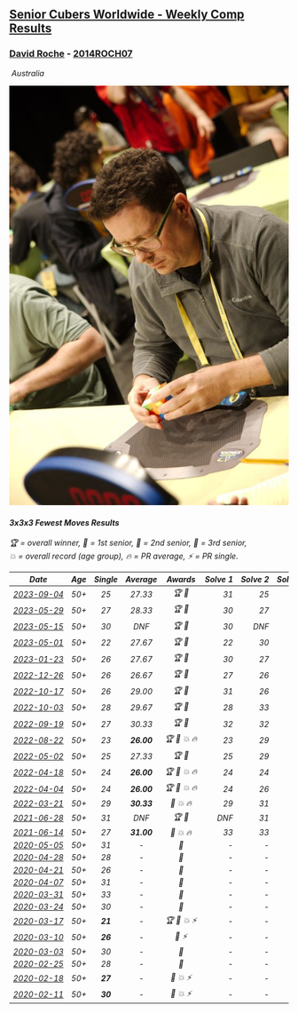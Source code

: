 <style>table {white-space: nowrap;}</style>
<link rel="stylesheet" type="text/css" href="/scw-comp/css/flags.css" />

## [Senior Cubers Worldwide - Weekly Comp Results](/scw-comp/results/)
### [David Roche](README.md) - [2014ROCH07](https://www.worldcubeassociation.org/persons/2014ROCH07?event=333fm)

<i class="flag flag-AU" />&nbsp;Australia

![David Roche](1563147869.jpg)

#### 3x3x3 Fewest Moves Results

<span style="white-space: nowrap;">🏆 = overall winner</span>, <span style="white-space: nowrap;">🥇 = 1st senior</span>, <span style="white-space: nowrap;">🥈 = 2nd senior</span>, <span style="white-space: nowrap;">🥉 = 3rd senior</span>, <span style="white-space: nowrap;">💥 = overall record (age group)</span>, <span style="white-space: nowrap;">🔥 = PR average</span>, <span style="white-space: nowrap;">⚡ = PR single</span>.

| Date | Age | Single | Average | Awards | Solve 1 | Solve 2 | Solve 3 | Solution |
| :--: | :--: | :--: | :--: | :--: | --: | --: | --: | :-- |
| [2023-09-04](../../results/2023-09-04/333fm.md) | 50+ | 25 | 27.33 | 🏆 🥇 | 31 | 25 | 26 | [Desktop](https://www.facebook.com/events/618224723823300/permalink/621387840173655) / [Mobile](https://m.facebook.com/events/618224723823300?view=permalink&id=621387840173655) |
| [2023-05-29](../../results/2023-05-29/333fm.md) | 50+ | 27 | 28.33 | 🏆 🥇 | 30 | 27 | 28 | [Desktop](https://www.facebook.com/events/272209365274988/permalink/278615544634370) / [Mobile](https://m.facebook.com/events/272209365274988?view=permalink&id=278615544634370) |
| [2023-05-15](../../results/2023-05-15/333fm.md) | 50+ | 30 | DNF | 🏆 🥇 | 30 | DNF | 30 | [Desktop](https://www.facebook.com/events/1425093571364399/permalink/1432982430575513) / [Mobile](https://m.facebook.com/events/1425093571364399?view=permalink&id=1432982430575513) |
| [2023-05-01](../../results/2023-05-01/333fm.md) | 50+ | 22 | 27.67 | 🏆 🥇 | 22 | 30 | 31 | [Desktop](https://www.facebook.com/events/213703111377106/permalink/215625344518216) / [Mobile](https://m.facebook.com/events/213703111377106?view=permalink&id=215625344518216) |
| [2023-01-23](../../results/2023-01-23/333fm.md) | 50+ | 26 | 27.67 | 🏆 🥇 | 30 | 27 | 26 | [Desktop](https://www.facebook.com/events/1346562046195582/permalink/1351006665751120) / [Mobile](https://m.facebook.com/events/1346562046195582?view=permalink&id=1351006665751120) |
| [2022-12-26](../../results/2022-12-26/333fm.md) | 50+ | 26 | 26.67 | 🏆 🥇 | 27 | 26 | 27 | [Desktop](https://www.facebook.com/events/1822417388139401/permalink/1827649127616227) / [Mobile](https://m.facebook.com/events/1822417388139401?view=permalink&id=1827649127616227) |
| [2022-10-17](../../results/2022-10-17/333fm.md) | 50+ | 26 | 29.00 | 🏆 🥇 | 31 | 26 | 30 | [Desktop](https://www.facebook.com/events/1155993541977926/permalink/1159731354937478) / [Mobile](https://m.facebook.com/events/1155993541977926?view=permalink&id=1159731354937478) |
| [2022-10-03](../../results/2022-10-03/333fm.md) | 50+ | 28 | 29.67 | 🏆 🥇 | 28 | 33 | 28 | [Desktop](https://www.facebook.com/events/3169232626723149/permalink/3172796583033420) / [Mobile](https://m.facebook.com/events/3169232626723149?view=permalink&id=3172796583033420) |
| [2022-09-19](../../results/2022-09-19/333fm.md) | 50+ | 27 | 30.33 | 🏆 🥇 | 32 | 32 | 27 | [Desktop](https://www.facebook.com/events/3238372606482352/permalink/3242299289423017) / [Mobile](https://m.facebook.com/events/3238372606482352?view=permalink&id=3242299289423017) |
| [2022-08-22](../../results/2022-08-22/333fm.md) | 50+ | 23 | **26.00** | 🏆 🥇 💥 🔥 | 23 | 29 | 26 | [Desktop](https://www.facebook.com/events/758758925188582/permalink/764702044594270) / [Mobile](https://m.facebook.com/events/758758925188582?view=permalink&id=764702044594270) |
| [2022-05-02](../../results/2022-05-02/333fm.md) | 50+ | 25 | 27.33 | 🏆 🥇 | 25 | 29 | 28 | [Desktop](https://www.facebook.com/events/1349663418873916/permalink/1350983452075246) / [Mobile](https://m.facebook.com/events/1349663418873916?view=permalink&id=1350983452075246) |
| [2022-04-18](../../results/2022-04-18/333fm.md) | 50+ | 24 | **26.00** | 🏆 🥇 💥 🔥 | 24 | 24 | 30 | [Desktop](https://www.facebook.com/events/481498517057319/permalink/483043806902790) / [Mobile](https://m.facebook.com/events/481498517057319?view=permalink&id=483043806902790) |
| [2022-04-04](../../results/2022-04-04/333fm.md) | 50+ | 24 | **26.00** | 🏆 🥇 💥 🔥 | 24 | 26 | 28 | [Desktop](https://www.facebook.com/events/543899430633638/permalink/545091593847755) / [Mobile](https://m.facebook.com/events/543899430633638?view=permalink&id=545091593847755) |
| [2022-03-21](../../results/2022-03-21/333fm.md) | 50+ | 29 | **30.33** | 🥇 💥 🔥 | 29 | 31 | 31 | [Desktop](https://www.facebook.com/events/384201419918111/permalink/387075212964065) / [Mobile](https://m.facebook.com/events/384201419918111?view=permalink&id=387075212964065) |
| [2021-06-28](../../results/2021-06-28/333fm.md) | 50+ | 31 | DNF | 🏆 🥇 | DNF | 31 | 31 | [Desktop](https://www.facebook.com/events/791411508404805/permalink/794155774797045) / [Mobile](https://m.facebook.com/events/791411508404805?view=permalink&id=794155774797045) |
| [2021-06-14](../../results/2021-06-14/333fm.md) | 50+ | 27 | **31.00** | 🥇 💥 🔥 | 33 | 33 | 27 | [Desktop](https://www.facebook.com/events/183961263668092/permalink/186342446763307) / [Mobile](https://m.facebook.com/events/183961263668092?view=permalink&id=186342446763307) |
| [2020-05-05](../../results/2020-05-05/333fm.md) | 50+ | 31 | - | 🥈 | - | - | - | [Desktop](https://www.facebook.com/events/271150663928664/permalink/274553566921707) / [Mobile](https://m.facebook.com/events/271150663928664?view=permalink&id=274553566921707) |
| [2020-04-28](../../results/2020-04-28/333fm.md) | 50+ | 28 | - | 🥈 | - | - | - | [Desktop](https://www.facebook.com/events/339284923718995/permalink/343729683274519) / [Mobile](https://m.facebook.com/events/339284923718995?view=permalink&id=343729683274519) |
| [2020-04-21](../../results/2020-04-21/333fm.md) | 50+ | 26 | - | 🥇 | - | - | - | [Desktop](https://www.facebook.com/events/573932290186676/permalink/577860719793833) / [Mobile](https://m.facebook.com/events/573932290186676?view=permalink&id=577860719793833) |
| [2020-04-07](../../results/2020-04-07/333fm.md) | 50+ | 31 | - | 🥈 | - | - | - | [Desktop](https://www.facebook.com/events/253518435802861/permalink/257872972034074) / [Mobile](https://m.facebook.com/events/253518435802861?view=permalink&id=257872972034074) |
| [2020-03-31](../../results/2020-03-31/333fm.md) | 50+ | 33 | - | 🥉 | - | - | - | [Desktop](https://www.facebook.com/events/511598773063510/permalink/514712556085465) / [Mobile](https://m.facebook.com/events/511598773063510?view=permalink&id=514712556085465) |
| [2020-03-24](../../results/2020-03-24/333fm.md) | 50+ | 30 | - | 🥈 | - | - | - | [Desktop](https://www.facebook.com/events/500266387310754/permalink/500672650603461) / [Mobile](https://m.facebook.com/events/500266387310754?view=permalink&id=500672650603461) |
| [2020-03-17](../../results/2020-03-17/333fm.md) | 50+ | **21** | - | 🏆 🥇 💥 ⚡ | - | - | - | [Desktop](https://www.facebook.com/events/210706923625115/permalink/211706620191812) / [Mobile](https://m.facebook.com/events/210706923625115?view=permalink&id=211706620191812) |
| [2020-03-10](../../results/2020-03-10/333fm.md) | 50+ | **26** | - | 🥉 ⚡ | - | - | - | [Desktop](https://www.facebook.com/events/640532176759268/permalink/640978746714611) / [Mobile](https://m.facebook.com/events/640532176759268?view=permalink&id=640978746714611) |
| [2020-03-03](../../results/2020-03-03/333fm.md) | 50+ | 30 | - | 🥉 | - | - | - | [Desktop](https://www.facebook.com/events/235909040903027/permalink/239537177206880) / [Mobile](https://m.facebook.com/events/235909040903027?view=permalink&id=239537177206880) |
| [2020-02-25](../../results/2020-02-25/333fm.md) | 50+ | 28 | - | 🥇 | - | - | - | [Desktop](https://www.facebook.com/events/215751886207638/permalink/217139489402211) / [Mobile](https://m.facebook.com/events/215751886207638?view=permalink&id=217139489402211) |
| [2020-02-18](../../results/2020-02-18/333fm.md) | 50+ | **27** | - | 🥈 💥 ⚡ | - | - | - | [Desktop](https://www.facebook.com/groups/1604105099735401/permalink/2146673152145257) / [Mobile](https://m.facebook.com/groups/1604105099735401?view=permalink&id=2146673152145257) |
| [2020-02-11](../../results/2020-02-11/333fm.md) | 50+ | **30** | - | 🥉 💥 ⚡ | - | - | - | [Desktop](https://www.facebook.com/groups/1604105099735401/permalink/2138923996253506) / [Mobile](https://m.facebook.com/groups/1604105099735401?view=permalink&id=2138923996253506) |


<!-- Global site tag (gtag.js) - Google Analytics -->
<script async src="https://www.googletagmanager.com/gtag/js?id=UA-86348435-3"></script>
<script>window.dataLayer = window.dataLayer || []; function gtag() {dataLayer.push(arguments);} gtag('js', new Date()); gtag('config', 'UA-86348435-3');</script>
